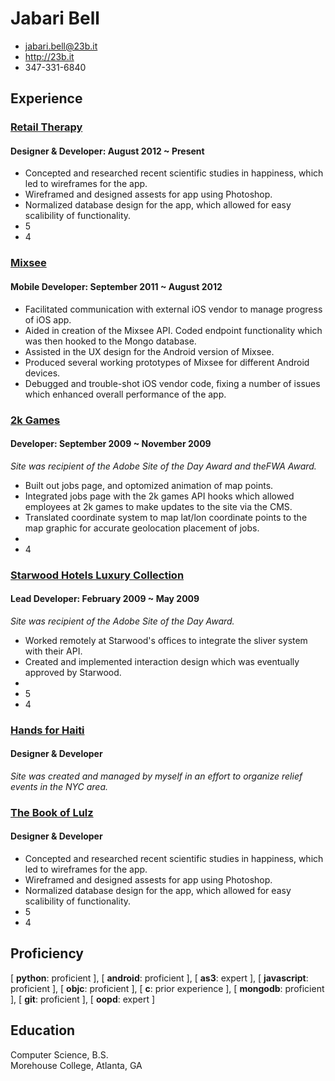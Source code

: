 # Jabari Bell 

 * <jabari.bell@23b.it>
 * <http://23b.it>
 * 347-331-6840 

## Experience

### [Retail Therapy](https://vimeo.com/50476025) 

#### Designer & Developer: August 2012 ~ Present 

* Concepted and researched recent scientific studies in happiness, which led to wireframes for the app.
* Wireframed and designed assests for app using Photoshop.    
* Normalized database design for the app, which allowed for easy scalibility of functionality.
* 5
* 4

### [Mixsee](http://mixsee.com) 

#### Mobile Developer: September 2011 ~ August 2012

* Facilitated communication with external iOS vendor to manage progress of iOS app. 
* Aided in creation of the Mixsee API. Coded endpoint functionality which was then hooked to the Mongo database. 
* Assisted in the UX design for the Android version of Mixsee. 
* Produced several working prototypes of Mixsee for different Android devices. 
* Debugged and trouble-shot iOS vendor code, fixing a number of issues which enhanced overall performance of the app. 

### [2k Games](http://www.2kgames.com/) 

#### Developer: September 2009 ~ November 2009 

*Site was recipient of the Adobe Site of the Day Award and theFWA Award.*

* Built out jobs page, and optomized animation of map points.   
* Integrated jobs page with the 2k games API hooks which allowed employees at 2k games to make updates to the site via the CMS.
* Translated coordinate system to map lat/lon coordinate points to the map graphic for accurate geolocation placement of jobs. 
*  
* 4

### [Starwood Hotels Luxury Collection](http://www.starwoodhotels.com/luxury/search/explore_collection.html) 

#### Lead Developer: February 2009 ~ May 2009  

*Site was recipient of the Adobe Site of the Day Award.*

* Worked remotely at Starwood's offices to integrate the sliver system with their API.
* Created and implemented interaction design which was eventually approved by Starwood.
*  
* 5
* 4

### [Hands for Haiti](http://dev.pxlflu.net/haiti) 

#### Designer & Developer  

*Site was created and managed by myself in an effort to organize relief events in the NYC area.*

### [The Book of Lulz](http://thebookoflulz.org) 

#### Designer & Developer  

* Concepted and researched recent scientific studies in happiness, which led to wireframes for the app.
* Wireframed and designed assests for app using Photoshop.    
* Normalized database design for the app, which allowed for easy scalibility of functionality.
* 5
* 4

## Proficiency
[ **python**: proficient ], [ **android**: proficient ], [ **as3**: expert ], [ **javascript**: proficient ], [ **objc**: proficient ], [ **c**: prior experience ], [ **mongodb**: proficient ], [ **git**: proficient ], [ **oopd**: expert ] 

## Education

Computer Science, B.S.  
Morehouse College, Atlanta, GA

